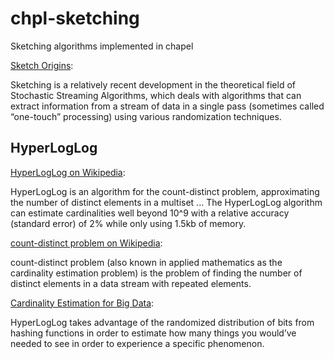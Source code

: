 # chpl-sketching

Sketching algorithms implemented in chapel


[Sketch Origins](https://datasketches.github.io/docs/SketchOrigins.html):

Sketching is a relatively recent development in the theoretical field of
Stochastic Streaming Algorithms, which deals with algorithms that can extract
information from a stream of data in a single pass (sometimes called
“one-touch” processing) using various randomization techniques.

## HyperLogLog


[HyperLogLog on Wikipedia](https://en.wikipedia.org/wiki/HyperLogLog):

HyperLogLog is an algorithm for the count-distinct problem, approximating the
number of distinct elements in a multiset
...
The HyperLogLog algorithm can estimate cardinalities well beyond 10^9 with a
relative accuracy (standard error) of 2% while only using 1.5kb of memory.

[count-distinct problem on Wikipedia](https://en.wikipedia.org/wiki/Count-distinct_problem):

count-distinct problem (also known in applied mathematics as the cardinality
estimation problem) is the problem of finding the number of distinct elements
in a data stream with repeated elements.

[Cardinality Estimation for Big Data](http://druid.io/blog/2012/05/04/fast-cheap-and-98-right-cardinality-estimation-for-big-data.html):

HyperLogLog takes advantage of the randomized distribution of bits from hashing
functions in order to estimate how many things you would’ve needed to see in
order to experience a specific phenomenon.
